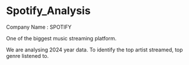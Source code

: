 # Spotify_Analysis
Company Name : SPOTIFY

One of the biggest music streaming platform.

We are analysing 2024 year data. To identify the top artist streamed, top genre listened to.
